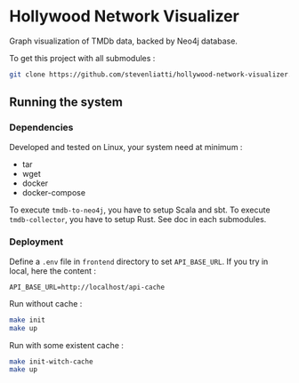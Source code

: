 # Hollywood Network Visualizer

Graph visualization of TMDb data, backed by Neo4j database.

To get this project with all submodules :

```bash
git clone https://github.com/stevenliatti/hollywood-network-visualizer.git --recurse-submodules
```

## Running the system

### Dependencies
Developed and tested on Linux, your system need at minimum :

- tar
- wget
- docker
- docker-compose

To execute `tmdb-to-neo4j`, you have to setup Scala and sbt. To execute `tmdb-collector`, you have to setup Rust. See doc in each submodules.

### Deployment
Define a `.env` file in `frontend` directory to set `API_BASE_URL`. If you try in local, here the content :

```
API_BASE_URL=http://localhost/api-cache
```

Run without cache :

```bash
make init
make up
```

Run with some existent cache :

```bash
make init-witch-cache
make up
```

